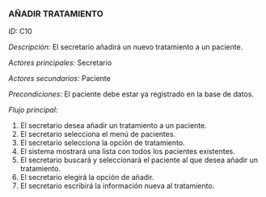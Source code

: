 ### **AÑADIR TRATAMIENTO**
*ID:* C10	

*Descripción:* El secretario añadirá un nuevo tratamiento a un paciente.

*Actores principales:* Secretario       

*Actores secundarios:* Paciente

*Precondiciones:*
El paciente debe estar ya registrado en la base de datos.

*Flujo principal:*
1. El secretario desea añadir un tratamiento a un paciente.
2. El secretario selecciona el menú de pacientes.
3. El secretario selecciona la opción de tratamiento.
4. El sistema mostrará una lista con todos los pacientes existentes.
5. El secretario buscará y seleccionará el paciente al que desea añadir un tratamiento.
6. El secretario elegirá la opción de añadir.
7. El secretario escribirá la información nueva al tratamiento.


